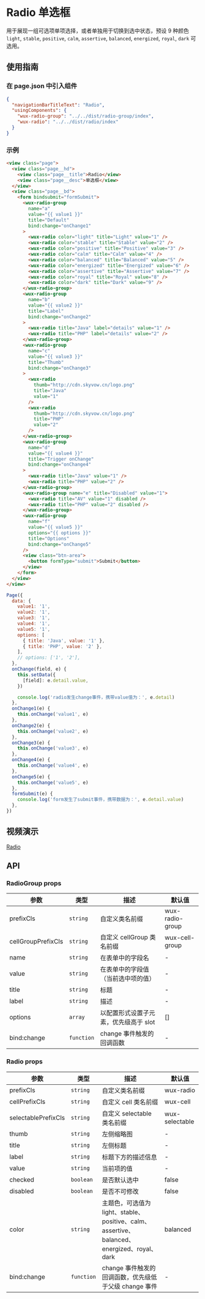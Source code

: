 # Radio 单选框

用于展现一组可选项单项选择，或者单独用于切换到选中状态，预设 9 种颜色 `light`, `stable`, `positive`, `calm`, `assertive`, `balanced`, `energized`, `royal`, `dark` 可选用。

## 使用指南

### 在 page.json 中引入组件

```json
{
  "navigationBarTitleText": "Radio",
  "usingComponents": {
    "wux-radio-group": "../../dist/radio-group/index",
    "wux-radio": "../../dist/radio/index"
  }
}
```

### 示例

```html
<view class="page">
  <view class="page__hd">
    <view class="page__title">Radio</view>
    <view class="page__desc">单选框</view>
  </view>
  <view class="page__bd">
    <form bindsubmit="formSubmit">
      <wux-radio-group
        name="a"
        value="{{ value1 }}"
        title="Default"
        bind:change="onChange1"
      >
        <wux-radio color="light" title="Light" value="1" />
        <wux-radio color="stable" title="Stable" value="2" />
        <wux-radio color="positive" title="Positive" value="3" />
        <wux-radio color="calm" title="Calm" value="4" />
        <wux-radio color="balanced" title="Balanced" value="5" />
        <wux-radio color="energized" title="Energized" value="6" />
        <wux-radio color="assertive" title="Assertive" value="7" />
        <wux-radio color="royal" title="Royal" value="8" />
        <wux-radio color="dark" title="Dark" value="9" />
      </wux-radio-group>
      <wux-radio-group
        name="b"
        value="{{ value2 }}"
        title="Label"
        bind:change="onChange2"
      >
        <wux-radio title="Java" label="details" value="1" />
        <wux-radio title="PHP" label="details" value="2" />
      </wux-radio-group>
      <wux-radio-group
        name="c"
        value="{{ value3 }}"
        title="Thumb"
        bind:change="onChange3"
      >
        <wux-radio
          thumb="http://cdn.skyvow.cn/logo.png"
          title="Java"
          value="1"
        />
        <wux-radio
          thumb="http://cdn.skyvow.cn/logo.png"
          title="PHP"
          value="2"
        />
      </wux-radio-group>
      <wux-radio-group
        name="d"
        value="{{ value4 }}"
        title="Trigger onChange"
        bind:change="onChange4"
      >
        <wux-radio title="Java" value="1" />
        <wux-radio title="PHP" value="2" />
      </wux-radio-group>
      <wux-radio-group name="e" title="Disabled" value="1">
        <wux-radio title="AV" value="1" disabled />
        <wux-radio title="PHP" value="2" disabled />
      </wux-radio-group>
      <wux-radio-group
        name="f"
        value="{{ value5 }}"
        options="{{ options }}"
        title="Options"
        bind:change="onChange5"
      />
      <view class="btn-area">
        <button formType="submit">Submit</button>
      </view>
    </form>
  </view>
</view>
```

```js
Page({
  data: {
    value1: '1',
    value2: '1',
    value3: '1',
    value4: '1',
    value5: '1',
    options: [
      { title: 'Java', value: '1' },
      { title: 'PHP', value: '2' },
    ],
    // options: ['1', '2'],
  },
  onChange(field, e) {
    this.setData({
      [field]: e.detail.value,
    })

    console.log('radio发生change事件，携带value值为：', e.detail)
  },
  onChange1(e) {
    this.onChange('value1', e)
  },
  onChange2(e) {
    this.onChange('value2', e)
  },
  onChange3(e) {
    this.onChange('value3', e)
  },
  onChange4(e) {
    this.onChange('value4', e)
  },
  onChange5(e) {
    this.onChange('value5', e)
  },
  formSubmit(e) {
    console.log('form发生了submit事件，携带数据为：', e.detail.value)
  },
})
```

## 视频演示

[Radio](./_media/radio.mp4 ':include :type=iframe width=375px height=667px')

## API

### RadioGroup props

| 参数               | 类型       | 描述                                  | 默认值          |
| ------------------ | ---------- | ------------------------------------- | --------------- |
| prefixCls          | `string`   | 自定义类名前缀                        | wux-radio-group |
| cellGroupPrefixCls | `string`   | 自定义 cellGroup 类名前缀             | wux-cell-group  |
| name               | `string`   | 在表单中的字段名                      | -               |
| value              | `string`   | 在表单中的字段值（当前选中项的值）    | -               |
| title              | `string`   | 标题                                  | -               |
| label              | `string`   | 描述                                  | -               |
| options            | `array`    | 以配置形式设置子元素，优先级高于 slot | []              |
| bind:change        | `function` | change 事件触发的回调函数             | -               |

### Radio props

| 参数                | 类型       | 描述                                                                                        | 默认值         |
| ------------------- | ---------- | ------------------------------------------------------------------------------------------- | -------------- |
| prefixCls           | `string`   | 自定义类名前缀                                                                              | wux-radio      |
| cellPrefixCls       | `string`   | 自定义 cell 类名前缀                                                                        | wux-cell       |
| selectablePrefixCls | `string`   | 自定义 selectable 类名前缀                                                                  | wux-selectable |
| thumb               | `string`   | 左侧缩略图                                                                                  | -              |
| title               | `string`   | 左侧标题                                                                                    | -              |
| label               | `string`   | 标题下方的描述信息                                                                          | -              |
| value               | `string`   | 当前项的值                                                                                  | -              |
| checked             | `boolean`  | 是否默认选中                                                                                | false          |
| disabled            | `boolean`  | 是否不可修改                                                                                | false          |
| color               | `string`   | 主题色，可选值为 light、stable、positive、calm、assertive、balanced、energized、royal、dark | balanced       |
| bind:change         | `function` | change 事件触发的回调函数，优先级低于父级 change 事件                                       | -              |
